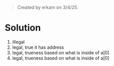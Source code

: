 > Created by erkam on 3/4/25.

# Solution

1. illegal
2. legal, true it has address
3. legal, trueness based on what is inside of a[0]
4. legal, trueness based on what is inside of a[0]